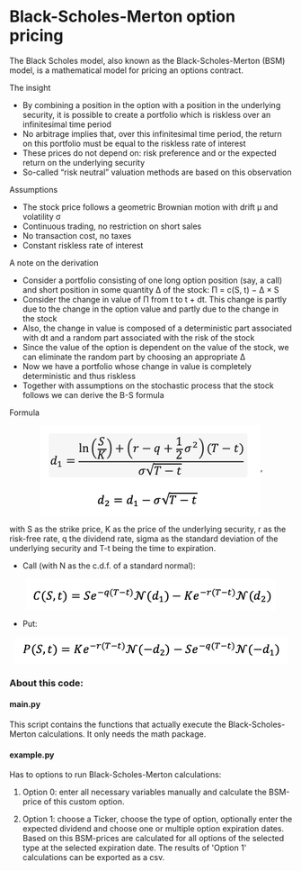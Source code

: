# Black-Scholes-Merton option pricing

The Black Scholes model, also known as the Black-Scholes-Merton (BSM) model, is a mathematical model for pricing an options contract.

The insight
- By combining a position in the option with a position in the underlying security, it is possible to create a portfolio which is riskless over an infinitesimal time period
- No arbitrage implies that, over this infinitesimal time period, the return on this portfolio must be equal to the riskless rate of interest
- These prices do not depend on: risk preference and or the expected return on the underlying security
- So-called “risk neutral” valuation methods are based on this observation

Assumptions
- The stock price follows a geometric Brownian motion with drift μ and volatility σ
- Continuous trading, no restriction on short sales
- No transaction cost, no taxes
- Constant riskless rate of interest

A note on the derivation
- Consider a portfolio consisting of one long option position (say, a call) and short position in some quantity ∆ of the stock: Π = c(S, t) − ∆ × S 
- Consider the change in value of Π from t to t + dt. This change is partly due to the change in the option value and partly due to the change in the stock 
- Also, the change in value is composed of a deterministic part associated with dt and a random part associated with the risk of the stock 
- Since the value of the option is dependent on the value of the stock, we can eliminate the random part by choosing an appropriate ∆ 
- Now we have a portfolio whose change in value is completely deterministic and thus riskless 
- Together with assumptions on the stochastic process that the stock follows we can derive the B-S formula 

Formula

<p align="center"><img src="./img_formula/d1_d2.png" alt="d1d2" align="middle" />,</p>

with S as the strike price, K as the price of the underlying security, r as the risk-free rate, q the dividend rate, sigma as the standard deviation of the underlying security and T-t being the time to expiration.

- Call (with N as the c.d.f. of a standard normal):

<p align="center"><img src="./img_formula/C.png" alt="C" align="middle" /></p>


- Put:

<p align="center"><img src="./img_formula/P.png" alt="P" align="middle" /></p>


### About this code:

#### main.py
This script contains the functions that actually execute the Black-Scholes-Merton calculations. It only needs the math package.

#### example.py 

Has to options to run Black-Scholes-Merton calculations:
1. Option 0: enter all necessary variables manually and calculate the BSM-price of this custom option.

2. Option 1: choose a Ticker, choose the type of option, optionally enter the expected dividend and choose one or multiple option expiration dates. Based on this BSM-prices are calculated for all options of the selected type at the selected expiration date. The results of 'Option 1' calculations can be exported as a csv. 
